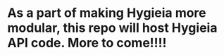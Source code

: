 # As a part of making Hygieia more modular, this repo will host Hygieia API code. More to come!!!!

